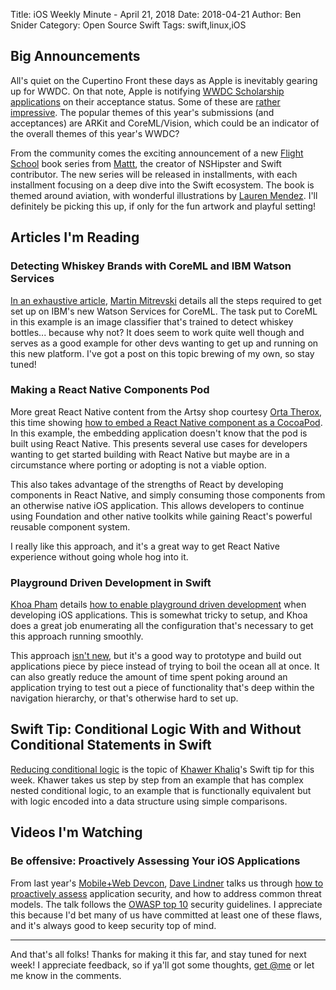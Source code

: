 Title: iOS Weekly Minute - April 21, 2018
Date: 2018-04-21
Author: Ben Snider
Category: Open Source Swift
Tags: swift,linux,iOS

## Big Announcements


All's quiet on the Cupertino Front these days as Apple is inevitably gearing up for WWDC. On that note, Apple is notifying [WWDC Scholarship applications](https://wwdc.github.io/2018/) on their acceptance status. Some of these are [rather](https://www.youtube.com/watch?v=mMFkfY6NURs&feature=youtu.be) [impressive](https://www.youtube.com/watch?v=ZvwVWEtRFsw&t=16s&ab_channel=ThijsvanderHeijden). The popular themes of this year's submissions (and acceptances) are ARKit and CoreML/Vision, which could be an indicator of the overall themes of this year's WWDC?

From the community comes the exciting announcement of a new [Flight School](https://gumroad.com/l/codable) book series from [Mattt](https://twitter.com/mattt), the creator of NSHipster and Swift contributor. The new series will be released in installments, with each installment focusing on a deep dive into the Swift ecosystem. The book is themed around aviation, with wonderful illustrations by [Lauren Mendez](https://twitter.com/littleloboart). I'll definitely be picking this up, if only for the fun artwork and playful setting!

## Articles I'm Reading

### Detecting Whiskey Brands with CoreML and IBM Watson Services

[In an exhaustive article](https://martinmitrevski.com/2018/04/14/detecting-whisky-brands-with-core-ml-and-ibm-watson-services/), [Martin Mitrevski](https://twitter.com/mitrevski) details all the steps required to get set up on IBM's new Watson Services for CoreML. The task put to CoreML in this example is an image classifier that's trained to detect whiskey bottles... because why not? It does seem to work quite well though and serves as a good example for other devs wanting to get up and running on this new platform. I've got a post on this topic brewing of my own, so stay tuned!

### Making a React Native Components Pod

More great React Native content from the Artsy shop courtesy [Orta Therox](https://twitter.com/orta), this time showing [how to embed a React Native component as a CocoaPod](https://artsy.github.io/blog/2018/04/17/making-a-components-pod/). In this example, the embedding application doesn't know that the pod is built using React Native. This presents several use cases for developers wanting to get started building with React Native but maybe are in a circumstance where porting or adopting is not a viable option.

This also takes advantage of the strengths of React by developing components in React Native, and simply consuming those components from an otherwise native iOS application. This allows developers to continue using Foundation and other native toolkits while gaining React's powerful reusable component system.

I really like this approach, and it's a great way to get React Native experience without going whole hog into it.

### Playground Driven Development in Swift

[Khoa Pham](https://twitter.com/onmyway133) details [how to enable playground driven development](https://medium.com/flawless-app-stories/playground-driven-development-in-swift-cf167489fe7b) when developing iOS applications. This is somewhat tricky to setup, and Khoa does a great job enumerating all the configuration that's necessary to get this approach running smoothly.

This approach [isn't new](https://www.youtube.com/watch?v=DrdxSNG-_DE), but it's a good way to prototype and build out applications piece by piece instead of trying to boil the ocean all at once. It can also greatly reduce the amount of time spent poking around an application trying to test out a piece of functionality that's deep within the navigation hierarchy, or that's otherwise hard to set up.

## Swift Tip: Conditional Logic With and Without Conditional Statements in Swift

[Reducing conditional logic](https://khawerkhaliq.com/blog/swift-conditional-logic-conditional-statements/) is the topic of [Khawer Khaliq](https://twitter.com/khawerkhaliq)'s Swift tip for this week. Khawer takes us step by step from an example that has complex nested conditional logic, to an example that is functionally equivalent but with logic encoded into a data structure using simple comparisons.

## Videos I'm Watching

### Be offensive: Proactively Assessing Your iOS Applications

From last year's [Mobile+Web Devcon](http://mobilewebdevconference.com/san-francisco-2017/), [Dave Lindner](https://twitter.com/golfhackerdave) talks us through [how to proactively assess](https://academy.realm.io/posts/david-lindner-mobile-web-devcon-proactively-assessing-your-ios-applications/) application security, and how to address common threat models. The talk follows the [OWASP top 10](https://www.owasp.org/index.php/OWASP_Mobile_Security_Project#tab=Top_10_Mobile_Risks) security guidelines. I appreciate this because I'd bet many of us have committed at least one of these flaws, and it's always good to keep security top of mind.

---

And that's all folks! Thanks for making it this far, and stay tuned for next week! I appreciate feedback, so if ya'll got some thoughts, [get @me](https://twitter.com/benatbensnider) or let me know in the comments.
